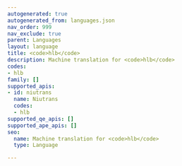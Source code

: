 ```yaml
---
autogenerated: true
autogenerated_from: languages.json
nav_order: 999
nav_exclude: true
parent: Languages
layout: language
title: <code>hlb</code>
description: Machine translation for <code>hlb</code>
codes:
- hlb
family: []
supported_apis:
- id: niutrans
  name: Niutrans
  codes:
  - hlb
supported_qe_apis: []
supported_ape_apis: []
seo:
  name: Machine translation for <code>hlb</code>
  type: Language

---
```


